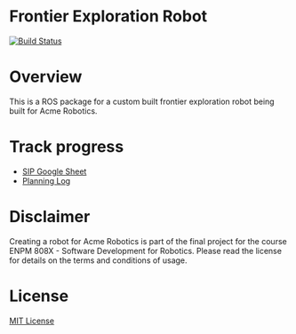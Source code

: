 # Frontier Exploration Robot
[![Build Status](https://travis-ci.org/smahajan07/spotless_mini_explorer.svg?branch=master)](https://travis-ci.org/smahajan07/spotless_mini_explorer)

# Overview
This is a ROS package for a custom built frontier exploration robot being built for Acme Robotics.

# Track progress
* [SIP Google Sheet](https://docs.google.com/spreadsheets/d/1qItKc6DQDyJmSBWIZsrJj505HqRsbLVi_X6wqlamRMk/edit#gid=0)
* [Planning Log](https://docs.google.com/document/d/1M3QvbsZYWknKas6uhFjU1NELlZafBw9uz3sJWOEfes0/edit)

# Disclaimer
Creating a robot for Acme Robotics is part of the final project for the course ENPM 808X - Software Development for Robotics. Please read the license for details on the terms and conditions of usage.

# License
[MIT License](https://github.com/smahajan07/spotless_mini_explorer/blob/master/LICENSE)
